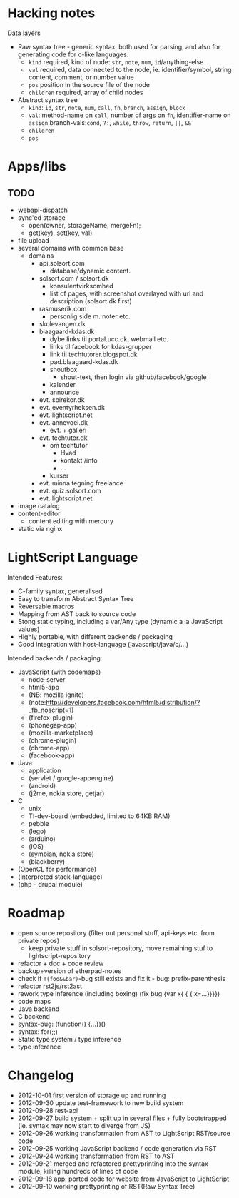 # Hacking notes
Data layers
- Raw syntax tree - generic syntax, both used for parsing, and also for generating code for c-like languages.
    - `kind` required, kind of node: `str`, `note`, `num`, `id`/anything-else
    - `val` required, data connected to the node, ie. identifier/symbol, string content, comment, or number value
    - `pos` position in the source file of the node
    - `children` required, array of child nodes
- Abstract syntax tree 
    - `kind`: `id`, `str`, `note`, `num`, `call`, `fn`, `branch`, `assign`, `block`
    - `val`: method-name on `call`, number of args on `fn`, identifier-name on `assign`
        branch-vals:`cond`, `?:`, `while`, `throw`, `return`, `||`, `&&`
    - `children`
    - `pos`

# Apps/libs
## TODO
- webapi-dispatch
- sync'ed storage
    - open(owner, storageName, mergeFn);
    - get(key), set(key, val)
- file upload
- several domains with common base
    - domains
        - api.solsort.com
            - database/dynamic content.
        - solsort.com / solsort.dk
            - konsulentvirksomhed
            - list of pages, with screenshot overlayed with url and description (solsort.dk first)
        - rasmuserik.com
            - personlig side m. noter etc.
        - skolevangen.dk
        - blaagaard-kdas.dk
            - dybe links til portal.ucc.dk, webmail etc.
            - links til facebook for kdas-grupper
            - link til techtutorer.blogspot.dk
            - pad.blaagaard-kdas.dk
            - shoutbox
                - shout-text, then login via github/facebook/google
            - kalender
            - announce
        - evt. spirekor.dk
        - evt. eventyrheksen.dk
        - evt. lightscript.net
        - evt. annevoel.dk
            - evt. + galleri
        - evt. techtutor.dk
            - om techtutor
                - Hvad
                - kontakt /info
                - ...
            - kurser
        - evt. minna tegning freelance
        - evt. quiz.solsort.com
        - evt. lightscript.net
- image catalog
- content-editor
    - content editing with mercury
- static via nginx

# LightScript Language

Intended Features:
- C-family syntax, generalised
- Easy to transform Abstract Syntax Tree
- Reversable macros 
- Mapping from AST back to source code
- Stong static typing, including a var/Any type (dynamic a la JavaScript values)
- Highly portable, with different backends / packaging
- Good integration with host-language (javascript/java/c/...)

Intended backends / packaging:
- JavaScript (with codemaps)
    - node-server
    - html5-app
    - (NB: mozilla ignite)
    - (note:http://developers.facebook.com/html5/distribution/?_fb_noscript=1)
    - (firefox-plugin)
    - (phonegap-app)
    - (mozilla-marketplace)
    - (chrome-plugin)
    - (chrome-app)
    - (facebook-app)
- Java
    - application
    - (servlet / google-appengine)
    - (android)
    - (j2me, nokia store, getjar)
- C
    - unix
    - TI-dev-board (embedded, limited to 64KB RAM)
    - pebble
    - (lego)
    - (arduino)
    - (iOS)
    - (symbian, nokia store)
    - (blackberry)
- (OpenCL for performance)
- (interpreted stack-language)
- (php - drupal module)

# Roadmap

- open source repository (filter out personal stuff, api-keys etc. from private repos)
    - keep private stuff in solsort-repository, move remaining stuf to lightscript-repository
- refactor + doc + code review
- backup+version of etherpad-notes
- check if `!(foo&&bar)`-bug still exists and fix it - bug: prefix-parenthesis
- refactor rst2js/rst2ast
- rework type inference (including boxing) (fix bug {var x{ { { x=...}}}})
- code maps
- Java backend
- C backend
- syntax-bug: (function() {...})()
- syntax: for(;;)
- Static type system / type inference
- type inference

# Changelog

- 2012-10-01 first version of storage up and running
- 2012-09-30 update test-framework to new build system
- 2012-09-28 rest-api
- 2012-09-27 build system + split up in several files + fully bootstrapped (ie. syntax may now start to diverge from JS)
- 2012-09-26 working transformation from AST to LightScript RST/source code
- 2012-09-25 working JavaScript backend / code generation via RST
- 2012-09-24 working transformation from RST to AST
- 2012-09-21 merged and refactored prettyprinting into the syntax module, killing hundreds of lines of code
- 2012-09-18 app: ported code for website from JavaScript to LightScript
- 2012-09-10 working prettyprinting of RST(Raw Syntax Tree)





